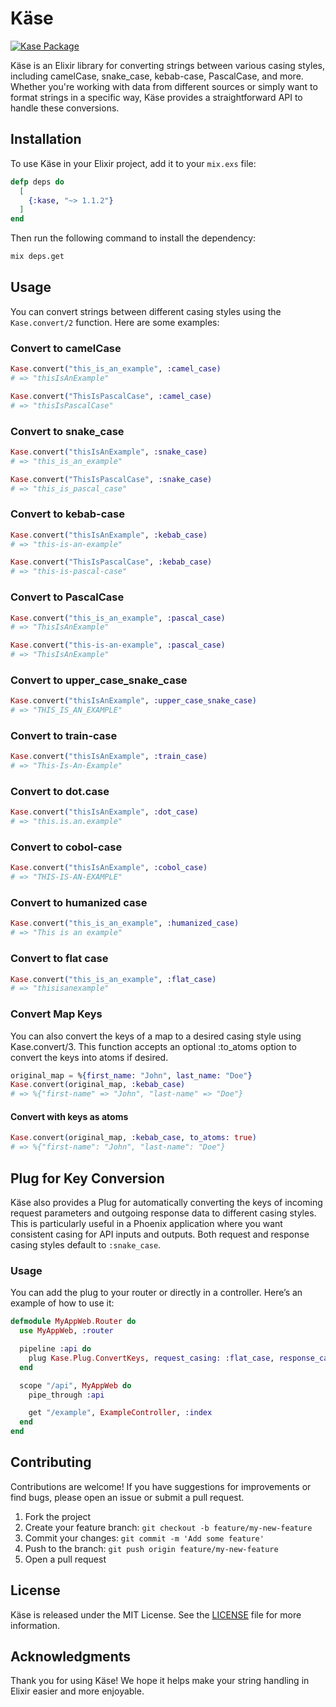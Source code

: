 # Käse

[![Kase Package](https://img.shields.io/hexpm/v/kase.svg)](https://hex.pm/packages/kase/1.1.2)

Käse is an Elixir library for converting strings between various casing styles, including
camelCase, snake_case, kebab-case, PascalCase, and more. Whether you're working with data from
different sources or simply want to format strings in a specific way, Käse provides a
straightforward API to handle these conversions.

## Installation

To use Käse in your Elixir project, add it to your `mix.exs` file:

```elixir
defp deps do
  [
    {:kase, "~> 1.1.2"}
  ]
end
```

Then run the following command to install the dependency:

```bash
mix deps.get
```

## Usage

You can convert strings between different casing styles using the `Kase.convert/2` function.
Here are some examples:

### Convert to camelCase

```elixir
Kase.convert("this_is_an_example", :camel_case)
# => "thisIsAnExample"

Kase.convert("ThisIsPascalCase", :camel_case)
# => "thisIsPascalCase"
```

### Convert to snake_case

```elixir
Kase.convert("thisIsAnExample", :snake_case)
# => "this_is_an_example"

Kase.convert("ThisIsPascalCase", :snake_case)
# => "this_is_pascal_case"
```

### Convert to kebab-case

```elixir
Kase.convert("thisIsAnExample", :kebab_case)
# => "this-is-an-example"

Kase.convert("ThisIsPascalCase", :kebab_case)
# => "this-is-pascal-case"
```

### Convert to PascalCase

```elixir
Kase.convert("this_is_an_example", :pascal_case)
# => "ThisIsAnExample"

Kase.convert("this-is-an-example", :pascal_case)
# => "ThisIsAnExample"
```

### Convert to upper_case_snake_case

```elixir
Kase.convert("thisIsAnExample", :upper_case_snake_case)
# => "THIS_IS_AN_EXAMPLE"
```

### Convert to train-case

```elixir
Kase.convert("thisIsAnExample", :train_case)
# => "This-Is-An-Example"
```

### Convert to dot.case

```elixir
Kase.convert("thisIsAnExample", :dot_case)
# => "this.is.an.example"
```

### Convert to cobol-case

```elixir
Kase.convert("thisIsAnExample", :cobol_case)
# => "THIS-IS-AN-EXAMPLE"
```

### Convert to humanized case

```elixir
Kase.convert("this_is_an_example", :humanized_case)
# => "This is an example"
```

### Convert to flat case

```elixir
Kase.convert("this_is_an_example", :flat_case)
# => "thisisanexample"
```

### Convert Map Keys
You can also convert the keys of a map to a desired casing style using Kase.convert/3. This
function accepts an optional :to_atoms option to convert the keys into atoms if desired.


```elixir
original_map = %{first_name: "John", last_name: "Doe"}
Kase.convert(original_map, :kebab_case)
# => %{"first-name" => "John", "last-name" => "Doe"}
```

#### Convert with keys as atoms
```elixir
Kase.convert(original_map, :kebab_case, to_atoms: true)
# => %{"first-name": "John", "last-name": "Doe"}
```

## Plug for Key Conversion

Käse also provides a Plug for automatically converting the keys of incoming request parameters
and outgoing response data to different casing styles. This is particularly useful in a
Phoenix application where you want consistent casing for API inputs and outputs. Both request
and response casing styles default to `:snake_case`.

### Usage

You can add the plug to your router or directly in a controller. 
Here’s an example of how to use it:

```elixir
defmodule MyAppWeb.Router do
  use MyAppWeb, :router

  pipeline :api do
    plug Kase.Plug.ConvertKeys, request_casing: :flat_case, response_casing: :train_case
  end

  scope "/api", MyAppWeb do
    pipe_through :api

    get "/example", ExampleController, :index
  end
end
```


## Contributing

Contributions are welcome! If you have suggestions for improvements or find bugs, please open
an issue or submit a pull request.

1. Fork the project
2. Create your feature branch: `git checkout -b feature/my-new-feature`
3. Commit your changes: `git commit -m 'Add some feature'`
4. Push to the branch: `git push origin feature/my-new-feature`
5. Open a pull request

## License

Käse is released under the MIT License. See the [LICENSE](LICENSE) file for more information.

## Acknowledgments

Thank you for using Käse! We hope it helps make your string handling in Elixir easier and more
enjoyable.
